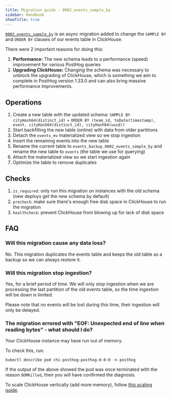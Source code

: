 ```yaml
---
title: Migration guide - 0002_events_sample_by
sidebar: Handbook
showTitle: true
---
```



[`0002_events_sample_by`](https://github.com/PostHog/posthog/blob/master/posthog/async_migrations/migrations/0002_events_sample_by.py) is an async migration added to change the `SAMPLE BY` and `ORDER BY` clauses of our events table in ClickHouse.

There were 2 important reasons for doing this:

1. **Performance:** The new schema leads to a performance (speed) improvement for various PostHog queries
2. **Upgrading ClickHouse:** Changing the schema was necessary to unblock the upgrading of ClickHouse, which is something we aim to complete in PostHog version 1.33.0 and can also bring massive performance improvements.


## Operations

1. Create a new table with the updated schema: `SAMPLE BY cityHash64(distinct_id)` + `ORDER BY (team_id, toDate(timestamp), event, cityHash64(distinct_id), cityHash64(uuid))`
2. Start backfilling the new table (online) with data from older partitions
3. Detach the `events_mv` materialized view so we stop ingestion
4. Insert the remaining events into the new table
5. Rename the current table to `events_backup_0002_events_sample_by` and rename the new table to `events` (the table we use for querying)
6. Attach the materialized view so we start ingestion again
7. Optimize the table to remove duplicates

## Checks

1. `is_required`: only run this migration on instances with the old schema (new deploys get the new schema by default)
2. `precheck`: make sure there's enough free disk space in ClickHouse to run the migration
3. `healthcheck`: prevent ClickHouse from blowing up for lack of disk space

## FAQ

### Will this migration cause any data loss?

No. This migration duplicates the events table and keeps the old table as a backup so we can always restore it.

### Will this migration stop ingestion?

Yes, for a brief period of time. We will only stop ingestion when we are processing the last partition of the old events table, so the time ingestion will be down is limited.

Please note that no events will be lost during this time, their ingestion will only be delayed.

### The migration errored with "EOF: Unexpected end of line when reading bytes" - what should I do?

Your ClickHouse instance may have run out of memory.

To check this, run:

```
kubectl describe pod chi-posthog-posthog-0-0-0 -n posthog
```

If the output of the above showed the pod was once terminated with the reason `OOMKilled`, then you will have confirmed the diagnosis.

To scale ClickHouse vertically (add more memory), follow [this scaling guide](/docs/self-host/deploy/configuration#scaling-clickhouse-vertically).

